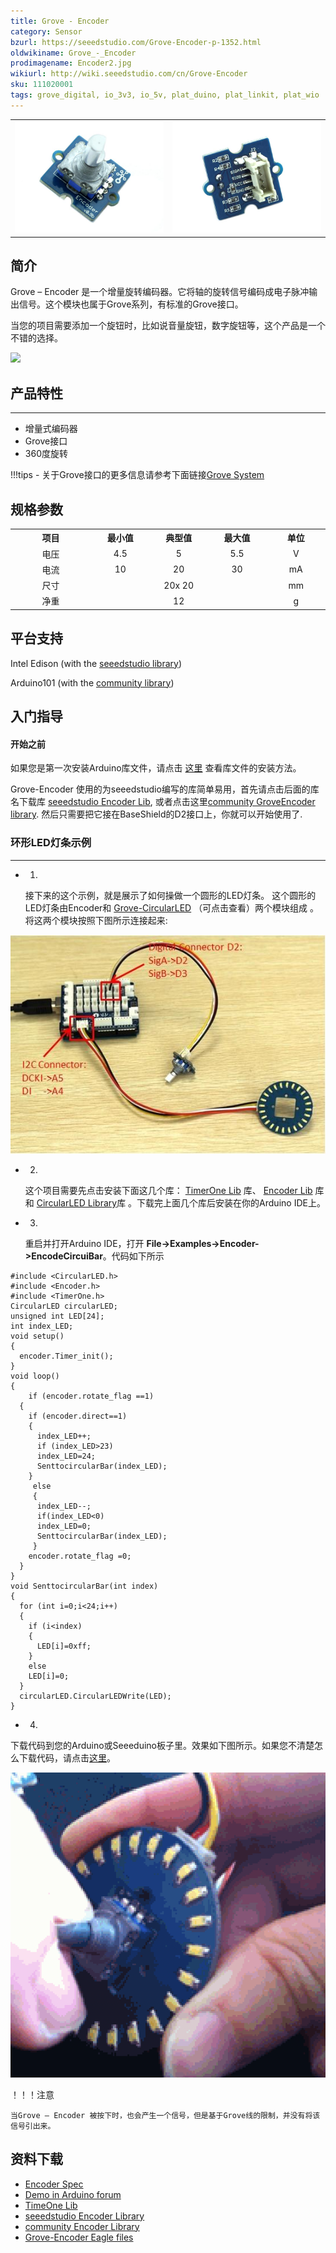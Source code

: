 ```yaml
---
title: Grove - Encoder
category: Sensor
bzurl: https://seeedstudio.com/Grove-Encoder-p-1352.html
oldwikiname: Grove_-_Encoder
prodimagename: Encoder2.jpg
wikiurl: http://wiki.seeedstudio.com/cn/Grove-Encoder
sku: 111020001
tags: grove_digital, io_3v3, io_5v, plat_duino, plat_linkit, plat_wio
---
```


<table>
    <tr>
        <td>
            <img src="https://raw.githubusercontent.com/SeeedDocument/Grove-Encoder/master/img/Encoder2.jpg">
        </td>
        <td>
            <img src="https://raw.githubusercontent.com/SeeedDocument/Grove-Encoder/master/img/Encoder_back.jpg">
        </td>
    </tr>
</table>

## 简介
Grove – Encoder 是一个增量旋转编码器。它将轴的旋转信号编码成电子脉冲输出信号。这个模块也属于Grove系列，有标准的Grove接口。


当您的项目需要添加一个旋钮时，比如说音量旋钮，数字旋钮等，这个产品是一个不错的选择。

[![](https://github.com/SeeedDocument/wiki_chinese/raw/master/docs/images/click_to_buy.PNG)](https://item.taobao.com/item.htm?spm=a1z10.5-c.w4002-11172345288.10.5e47879700GJ3i&id=45502678203)

## 产品特性
--------

* 增量式编码器
* Grove接口
* 360度旋转

!!!tips
    - 关于Grove接口的更多信息请参考下面链接[Grove System](http://wiki.seeedstudio.com/cn/Grove_System/)








规格参数
-------------

<table>
<tr>
<th>
项目
</th>
<th>
最小值
</th>
<th>
典型值
</th>
<th>
最大值
</th>
<th>
单位
</th>
</tr>
<tr align="center">
<td width="150">
电压
</td>
<td width="100">
4.5
</td>
<td width="100">
5
</td>
<td width="100">
5.5
</td>
<td width="100">
V
</td>
</tr>
<tr align="center">
<td>
电流
</td>
<td>
10
</td>
<td>
20
</td>
<td>
30
</td>
<td>
mA
</td>
</tr>
<tr align="center">
<td>
尺寸
</td>
<td colspan="3">
20x 20
</td>
<td>
mm
</td>
</tr>
<tr align="center">
<td>
净重
</td>
<td colspan="3">
12
</td>
<td>
g
</td>
</tr>
</table>

平台支持
-------------------
Intel Edison (with the [seeedstudio library](https://raw.githubusercontent.com/SeeedDocument/Grove-Encoder/master/res/Encoder.zip))


Arduino101 (with the [community library](https://github.com/dantler/GroveEncoder))

入门指导
---------------
#### 开始之前
如果您是第一次安装Arduino库文件，请点击 [这里](http://wiki.seeedstudio.com/cn/How_to_install_Arduino_Library/) 查看库文件的安装方法。

Grove-Encoder 使用的为seeedstudio编写的库简单易用，首先请点击后面的库名下载库 [seeedstudio Encoder Lib](https://raw.githubusercontent.com/SeeedDocument/Grove-Encoder/master/res/Encoder.zip), 或者点击这里[community GroveEncoder library](https://github.com/dantler/GroveEncoder).  然后只需要把它接在BaseShield的D2接口上，你就可以开始使用了.

### 环形LED灯条示例
----------------
- 1.

   接下来的这个示例，就是展示了如何操做一个圆形的LED灯条。
这个圆形的LED灯条由Encoder和  [Grove-CircularLED](https://item.taobao.com/item.htm?spm=a1z10.3-c.w4002-11172317909.17.5e478797WCo1TF&id=45506850976) （可点击查看）两个模块组成 。将这两个模块按照下图所示连接起来:

![](https://raw.githubusercontent.com/SeeedDocument/Grove-Encoder/master/img/Cirhard.jpg)

- 2.

  这个项目需要先点击安装下面这几个库： [TimerOne Lib](https://raw.githubusercontent.com/SeeedDocument/Grove-Encoder/master/res/TimerOne.zip) 库、 [Encoder Lib](https://raw.githubusercontent.com/SeeedDocument/Grove-Encoder/master/res/Encoder.zip) 库和 [CircularLED Library](https://raw.githubusercontent.com/SeeedDocument/Grove-Encoder/master/res/CircularLED.zip)库 。下载完上面几个库后安装在你的Arduino IDE上。

- 3.

  重启并打开Arduino IDE，打开 **File->Examples->Encoder->EncodeCircuiBar**。代码如下所示

```
#include <CircularLED.h>
#include <Encoder.h>
#include <TimerOne.h>
CircularLED circularLED;
unsigned int LED[24];
int index_LED;
void setup()
{
  encoder.Timer_init();
}
void loop()
{
    if (encoder.rotate_flag ==1)
  {
    if (encoder.direct==1)
    {
      index_LED++;
      if (index_LED>23)
      index_LED=24;
      SenttocircularBar(index_LED);
    }
     else
     {
      index_LED--;
      if(index_LED<0)
      index_LED=0;
      SenttocircularBar(index_LED);
     }
    encoder.rotate_flag =0;
  }
}
void SenttocircularBar(int index)
{
  for (int i=0;i<24;i++)
  {
    if (i<index)
    {
      LED[i]=0xff;
    }
    else
    LED[i]=0;
  }
  circularLED.CircularLEDWrite(LED);
}
```

-  4.

  下载代码到您的Arduino或Seeeduino板子里。效果如下图所示。如果您不清楚怎么下载代码，请点击[这里](http://wiki.seeedstudio.com/cn/Upload_Code/)。

![](https://raw.githubusercontent.com/SeeedDocument/Grove-Encoder/master/img/EncoderAndCircular_LED.gif)

<div class="admonition note">
<p class="admonition-title">！！！注意</p>

    当Grove – Encoder 被按下时，也会产生一个信号，但是基于Grove线的限制，并没有将该信号引出来。
</div>

资料下载
---------

-   [Encoder Spec](https://raw.githubusercontent.com/SeeedDocument/Grove-Encoder/master/res/Encoder_Spe.zip)
-   [Demo in Arduino forum](http://www.arduino.cc/playground/Main/RotaryEncoders)
-   [TimeOne Lib](https://raw.githubusercontent.com/SeeedDocument/Grove-Encoder/master/res/TimerOne.zip)
-   [seeedstudio Encoder Library](https://raw.githubusercontent.com/SeeedDocument/Grove-Encoder/master/res/Encoder.zip)
-   [community Encoder Library](https://github.com/dantler/GroveEncoder/archive/v1.0.0.zip)
-   [Grove-Encoder Eagle files](https://raw.githubusercontent.com/SeeedDocument/Grove-Encoder/master/res/Grove-Encoder_eagle_files.zip)

<!-- This Markdown file was created from http://www.seeedstudio.com/wiki/Grove_-_Encoder -->
